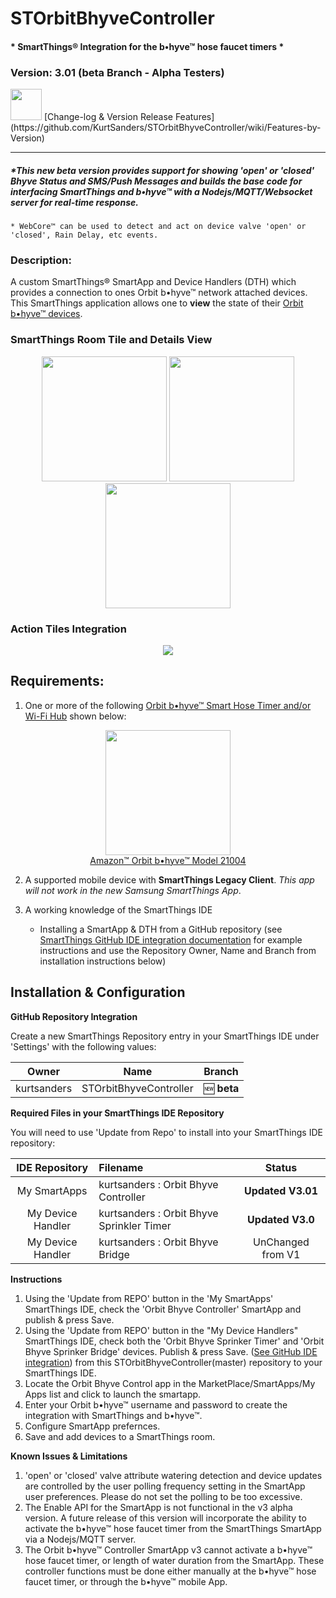 # STOrbitBhyveController
#### * SmartThings® Integration for the b•hyve™ hose faucet timers *
### Version: 3.01 (beta Branch - Alpha Testers)
<img src="https://raw.githubusercontent.com/KurtSanders/STOrbitBhyveController/master/images/icons/readme.png" width="50">  
[Change-log & Version Release Features](https://github.com/KurtSanders/STOrbitBhyveController/wiki/Features-by-Version)

---

##### *This new beta version provides support for showing 'open' or 'closed' Bhyve Status and SMS/Push Messages and builds the base code for interfacing SmartThings and b•hyve™ with a Nodejs/MQTT/Websocket server for real-time response.

	* WebCore™ can be used to detect and act on device valve 'open' or 'closed', Rain Delay, etc events.

### Description:

A custom SmartThings® SmartApp and Device Handlers (DTH) which provides a connection to ones Orbit b•hyve™ network attached devices.
This SmartThings application allows one to **view** the state of their [Orbit b•hyve™ devices](https://bhyve.orbitonline.com/hosefaucet/).  


### SmartThings Room Tile and Details View

<p align="center">
<img src="https://raw.githubusercontent.com/KurtSanders/STOrbitBhyveController/master/images/screenshots/Screen-HoseTimer0.PNG" width=200>
<img src="https://raw.githubusercontent.com/KurtSanders/STOrbitBhyveController/master/images/screenshots/Screen-HoseTimer1.PNG" width=200>
<img src="https://raw.githubusercontent.com/KurtSanders/STOrbitBhyveController/master/images/screenshots/Screen-WiFiHub1.PNG" width=200>
</p>

### Action Tiles Integration

<p align="center">
<img src="https://raw.githubusercontent.com/KurtSanders/STOrbitBhyveController/master/images/screenshots/bhve action tiles.gif">
</p>


## Requirements:

1. One or more of the following [Orbit b•hyve™ Smart Hose Timer and/or Wi-Fi Hub](https://bhyve.orbitonline.com/hosefaucet/) shown below: 
<p align="center">
<img src="https://raw.githubusercontent.com/KurtSanders/STOrbitBhyveController/master/images/icons/bhyveIcon.png" width=200><br>
<a href="https://www.amazon.com/Orbit-B-hyve-21004-Faucet-Compatible/dp/B0758NR8DJ/ref=sr_1_2?s=lawn-garden&ie=UTF8&qid=1519147062&sr=1-2&keywords=bhyve">Amazon™ Orbit b•hyve™ Model 21004</a>
</p>

2. A supported mobile device with **SmartThings Legacy Client**. *This app will not work in the new Samsung SmartThings App*.  

3. A working knowledge of the SmartThings IDE
	* Installing a SmartApp & DTH from a GitHub repository (see [SmartThings GitHub IDE integration documentation](https://docs.smartthings.com/en/latest/tools-and-ide/github-integration.html?highlight=github) for example instructions and use the Repository Owner, Name and Branch from installation instructions below)

## Installation & Configuration

**GitHub Repository Integration**

Create a new SmartThings Repository entry in your SmartThings IDE under 'Settings' with the following values:

| Owner | Name | Branch |
|------|:-------:|--------|
| kurtsanders | STOrbitBhyveController | :new: **beta** |

**Required Files in your SmartThings IDE Repository**

You will need to use 'Update from Repo' to install into your SmartThings IDE repository:

| IDE Repository    | Filename | Status |
| :---: | :----------| :---:  |
| My SmartApps      | kurtsanders : Orbit Bhyve Controller | **Updated V3.01** |
| My Device Handler | kurtsanders : Orbit Bhyve Sprinkler Timer | **Updated V3.0** |
| My Device Handler | kurtsanders : Orbit Bhyve Bridge | UnChanged from V1 |


**Instructions**

1. Using the 'Update from REPO' button in the 'My SmartApps' SmartThings IDE, check the 'Orbit Bhyve Controller' SmartApp and publish & press Save.  
2. Using the 'Update from REPO' button in the "My Device Handlers" SmartThings IDE, check both the 'Orbit Bhyve Sprinker Timer' and 'Orbit Bhyve Sprinker Bridge' devices.  Publish & press Save.  ([See GitHub IDE integration](https://docs.smartthings.com/en/latest/tools-and-ide/github-integration.html?highlight=github)) from this STOrbitBhyveController(master) repository to your SmartThings IDE.
3. Locate the Orbit Bhyve Control app in the MarketPlace/SmartApps/My Apps list and click to launch the smartapp.
4. Enter your Orbit b•hyve™ username and password to create the integration with SmartThings and b•hyve™.
5. Configure SmartApp prefernces.
6. Save and add devices to a SmartThings room.

**Known Issues & Limitations**

1. 'open' or 'closed' valve attribute watering detection and device updates are controlled by the user polling frequency setting in the SmartApp user preferences.  Please do not set the polling to be too excessive.
2. The Enable API for the SmartApp is not functional in the v3 alpha version. A future release of this version will incorporate the ability to activate the b•hyve™ hose faucet timer from the SmartThings SmartApp via a Nodejs/MQTT server.
3. The Orbit b•hyve™ Controller SmartApp v3 cannot activate a b•hyve™ hose faucet timer, or length of water duration from the SmartApp.  These controller functions must be done either manually at the b•hyve™ hose faucet timer, or through the b•hyve™ mobile App. 
